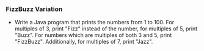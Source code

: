 ### FizzBuzz Variation
- Write a Java program that prints the numbers from 1 to 100. For multiples of 3, print "Fizz" instead of the number, for multiples of 5, print "Buzz". For numbers which are multiples of both 3 and 5, print "FizzBuzz". Additionally, for multiples of 7, print "Jazz".